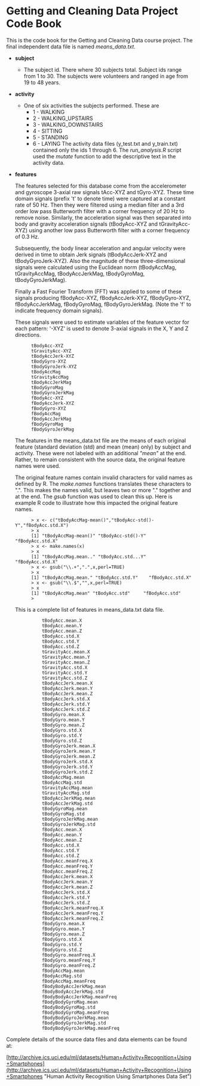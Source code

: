 # Getting and Cleaning Data Project Code Book

This is the code book for the Getting and Cleaning Data course project. The final independent data file is named _means\_data.txt_.
 
* **subject**
	* The subject id. There where 30 subjects total. Subject ids range from 1 to 30. The subjects were volunteers and ranged in age from 19 to 48 years.
	
* **activity**
	* One of six activities the subjects performed. These are
		* 1 - WALKING
		* 2 - WALKING\_UPSTAIRS
		* 3 - WALKING\_DOWNSTAIRS
		* 4 - SITTING
		* 5 - STANDING
		* 6 - LAYING
	The activity data files (y\_test.txt and y\_train.txt) contained only the ids 1 through 6. The _run\_analysis.R_ script used the _mutate_ function to add the descriptive text in the activity data.

* **features**

	The features selected for this database come from the accelerometer and gyroscope 3-axial raw signals tAcc-XYZ and tGyro-XYZ. These time domain signals (prefix 't' to denote time) were captured at a constant rate of 50 Hz. Then they were filtered using a median filter and a 3rd order low pass Butterworth filter with a corner frequency of 20 Hz to remove noise. Similarly, the acceleration signal was then separated into body and gravity acceleration signals (tBodyAcc-XYZ and tGravityAcc-XYZ) using another low pass Butterworth filter with a corner frequency of 0.3 Hz. 

	Subsequently, the body linear acceleration and angular velocity were derived in time to obtain Jerk signals (tBodyAccJerk-XYZ and tBodyGyroJerk-XYZ). Also the magnitude of these three-dimensional signals were calculated using the Euclidean norm (tBodyAccMag, tGravityAccMag, tBodyAccJerkMag, tBodyGyroMag, tBodyGyroJerkMag). 

	Finally a Fast Fourier Transform (FFT) was applied to some of these signals producing fBodyAcc-XYZ, fBodyAccJerk-XYZ, fBodyGyro-XYZ, fBodyAccJerkMag, fBodyGyroMag, fBodyGyroJerkMag. (Note the 'f' to indicate frequency domain signals). 

	These signals were used to estimate variables of the feature vector for each pattern:  '-XYZ' is used to denote 3-axial signals in the X, Y and Z directions.

			tBodyAcc-XYZ
			tGravityAcc-XYZ
			tBodyAccJerk-XYZ
			tBodyGyro-XYZ
			tBodyGyroJerk-XYZ
			tBodyAccMag
			tGravityAccMag
			tBodyAccJerkMag
			tBodyGyroMag
			tBodyGyroJerkMag
			fBodyAcc-XYZ
			fBodyAccJerk-XYZ
			fBodyGyro-XYZ
			fBodyAccMag
			fBodyAccJerkMag
			fBodyGyroMag
			fBodyGyroJerkMag

	The features in the means\_data.txt file are the means of each original feature (standard deviation (std) and mean (mean) only) by subject and activity. These were not labeled with an additional _"mean"_ at the end. Rather, to remain consistent with the source data, the original feature names were used. 
	
	The original feature names contain invalid characters for valid names as defined by R. The _make.names_ functions translates these characters to ".". This makes the names valid, but leaves two or more "." together and at the end. The _gsub_ function was used to clean this up. Here is example R code to illustrate how this impacted the original feature names.
	
			> x <- c("tBodyAccMag-mean()","tBodyAcc-std()-Y","fBodyAcc.std.X")
			> x
			[1] "tBodyAccMag-mean()" "tBodyAcc-std()-Y"   "fBodyAcc.std.X"    
			> x <- make.names(x)
			> x
			[1] "tBodyAccMag.mean.." "tBodyAcc.std...Y"   "fBodyAcc.std.X"    
			> x <- gsub("\\.+",".",x,perl=TRUE)
			> x
			[1] "tBodyAccMag.mean." "tBodyAcc.std.Y"    "fBodyAcc.std.X"   
			> x <- gsub("\\.$","",x,perl=TRUE)
			> x
			[1] "tBodyAccMag.mean" "tBodyAcc.std"     "fBodyAcc.std"    
			> 
	
	This is a complete list of features in means\_data.txt data file.
	
				tBodyAcc.mean.X
				tBodyAcc.mean.Y
				tBodyAcc.mean.Z
				tBodyAcc.std.X
				tBodyAcc.std.Y
				tBodyAcc.std.Z
				tGravityAcc.mean.X
				tGravityAcc.mean.Y
				tGravityAcc.mean.Z
				tGravityAcc.std.X
				tGravityAcc.std.Y
				tGravityAcc.std.Z
				tBodyAccJerk.mean.X
				tBodyAccJerk.mean.Y
				tBodyAccJerk.mean.Z
				tBodyAccJerk.std.X
				tBodyAccJerk.std.Y
				tBodyAccJerk.std.Z
				tBodyGyro.mean.X
				tBodyGyro.mean.Y
				tBodyGyro.mean.Z
				tBodyGyro.std.X
				tBodyGyro.std.Y
				tBodyGyro.std.Z
				tBodyGyroJerk.mean.X
				tBodyGyroJerk.mean.Y
				tBodyGyroJerk.mean.Z
				tBodyGyroJerk.std.X
				tBodyGyroJerk.std.Y
				tBodyGyroJerk.std.Z
				tBodyAccMag.mean
				tBodyAccMag.std
				tGravityAccMag.mean
				tGravityAccMag.std
				tBodyAccJerkMag.mean
				tBodyAccJerkMag.std
				tBodyGyroMag.mean
				tBodyGyroMag.std
				tBodyGyroJerkMag.mean
				tBodyGyroJerkMag.std
				fBodyAcc.mean.X
				fBodyAcc.mean.Y
				fBodyAcc.mean.Z
				fBodyAcc.std.X
				fBodyAcc.std.Y
				fBodyAcc.std.Z
				fBodyAcc.meanFreq.X
				fBodyAcc.meanFreq.Y
				fBodyAcc.meanFreq.Z
				fBodyAccJerk.mean.X
				fBodyAccJerk.mean.Y
				fBodyAccJerk.mean.Z
				fBodyAccJerk.std.X
				fBodyAccJerk.std.Y
				fBodyAccJerk.std.Z
				fBodyAccJerk.meanFreq.X
				fBodyAccJerk.meanFreq.Y
				fBodyAccJerk.meanFreq.Z
				fBodyGyro.mean.X
				fBodyGyro.mean.Y
				fBodyGyro.mean.Z
				fBodyGyro.std.X
				fBodyGyro.std.Y
				fBodyGyro.std.Z
				fBodyGyro.meanFreq.X
				fBodyGyro.meanFreq.Y
				fBodyGyro.meanFreq.Z
				fBodyAccMag.mean
				fBodyAccMag.std
				fBodyAccMag.meanFreq
				fBodyBodyAccJerkMag.mean
				fBodyBodyAccJerkMag.std
				fBodyBodyAccJerkMag.meanFreq
				fBodyBodyGyroMag.mean
				fBodyBodyGyroMag.std
				fBodyBodyGyroMag.meanFreq
				fBodyBodyGyroJerkMag.mean
				fBodyBodyGyroJerkMag.std
				fBodyBodyGyroJerkMag.meanFreq


Complete details of the source data files and data elements can be found at: 

[http://archive.ics.uci.edu/ml/datasets/Human+Activity+Recognition+Using+Smartphones](http://archive.ics.uci.edu/ml/datasets/Human+Activity+Recognition+Using+Smartphones "Human Activity Recognition Using Smartphones Data Set")

